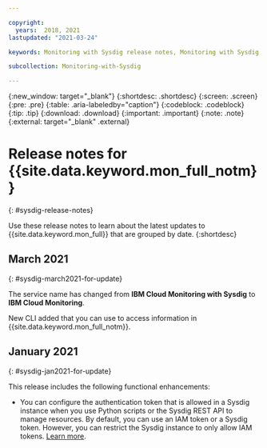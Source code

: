 ```yaml
---

copyright:
  years:  2018, 2021
lastupdated: "2021-03-24"

keywords: Monitoring with Sysdig release notes, Monitoring with Sysdig updates

subcollection: Monitoring-with-Sysdig

---
```


{:new_window: target="_blank"}
{:shortdesc: .shortdesc}
{:screen: .screen}
{:pre: .pre}
{:table: .aria-labeledby="caption"}
{:codeblock: .codeblock}
{:tip: .tip}
{:download: .download}
{:important: .important}
{:note: .note}
{:external: target="_blank" .external}

# Release notes for {{site.data.keyword.mon_full_notm}}
{: #sysdig-release-notes}

Use these release notes to learn about the latest updates to {{site.data.keyword.mon_full}} that are grouped by date.
{:shortdesc}


## March 2021
{: #sysdig-march2021-for-update}

The service name has changed from **IBM Cloud Monitoring with Sysdig** to **IBM Cloud Monitoring**.

New CLI added that you can use to access information in {{site.data.keyword.mon_full_notm}}.

## January 2021
{: #sysdig-jan2021-for-update}

This release includes the following functional enhancements:

* You can configure the authentication token that is allowed in a Sysdig instance when you use Python scripts or the Sysdig REST API to manage resources. By default, you can use an IAM token or a Sysdig token. However, you can restrict the Sysdig instance to only allow IAM tokens. [Learn more](/docs/Monitoring-with-Sysdig?topic=Monitoring-with-Sysdig-iam_instance_auth). 


